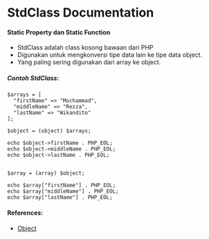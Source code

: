 # StdClass Documentation

#### Static Property dan Static Function 
- StdClass adalah class kosong bawaan dari PHP
- Digunakan untuk mengkonversi tipe data lain ke tipe data object.
- Yang paling sering digunakan dari array ke object.

##### Contoh StdClass:
```
$arrays = [
  "firstName" => "Mochammad",
  "middleName" => "Rezza",
  "lastName" => "Wikandito"
];

$object = (object) $arrays;

echo $object->firstName . PHP_EOL;
echo $object->middleName . PHP_EOL;
echo $object->lastName . PHP_EOL;


$array = (array) $object;

echo $array["firstName"] . PHP_EOL;
echo $array["middleName"] . PHP_EOL;
echo $array["lastName"] . PHP_EOL;

```

#### References:
- [Object](https://www.php.net/manual/en/language.types.object.php)